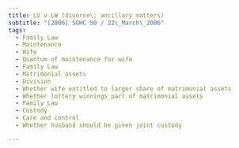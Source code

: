 ```yaml
---
title: LV v LW (divorce\: ancillary matters) 
subtitle: "[2006] SGHC 50 / 22\_March\_2006"
tags:
  - Family Law
  - Maintenance
  - Wife
  - Quantum of maintenance for wife
  - Family Law
  - Matrimonial assets
  - Division
  - Whether wife entitled to larger share of matrimonial assets
  - Whether lottery winnings part of matrimonial assets
  - Family Law
  - Custody
  - Care and control
  - Whether husband should be given joint custody

---
```


